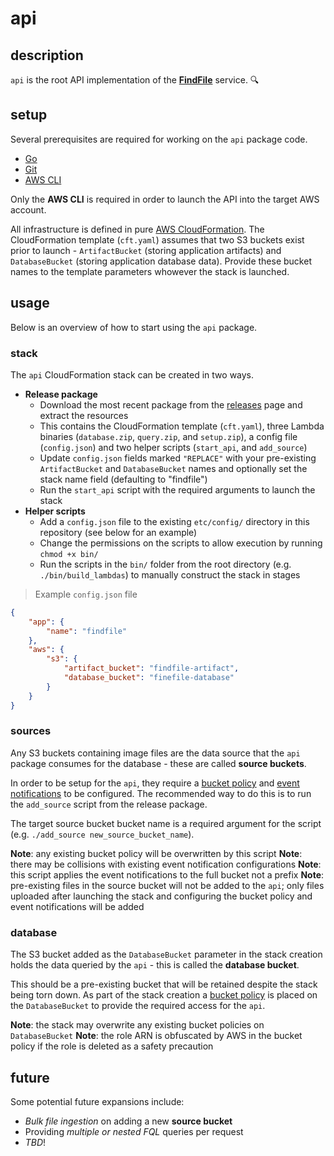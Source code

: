 # api

## description

`api` is the root API implementation of the **[FindFile](https://findfiledev.github.io)** service. 🔍

## setup

Several prerequisites are required for working on the `api` package code.

- [Go](https://golang.org/dl/)
- [Git](https://git-scm.com/downloads)
- [AWS CLI](https://aws.amazon.com/cli/)

Only the **AWS CLI** is required in order to launch the API into the target AWS account.

All infrastructure is defined in pure [AWS CloudFormation](https://aws.amazon.com/cloudformation/). The CloudFormation template (`cft.yaml`) assumes that two S3 buckets exist prior to launch - `ArtifactBucket` (storing application artifacts) and `DatabaseBucket` (storing application database data). Provide these bucket names to the template parameters whowever the stack is launched.

## usage

Below is an overview of how to start using the `api` package.

### stack

The `api` CloudFormation stack can be created in two ways.

- **Release package**
	- Download the most recent package from the [releases](https://github.com/findfiledev/api/releases) page and extract the resources
	- This contains the CloudFormation template (`cft.yaml`), three Lambda binaries (`database.zip`, `query.zip`, and `setup.zip`), a config file (`config.json`) and two helper scripts (`start_api`, and `add_source`)
	- Update `config.json` fields marked `"REPLACE"` with your pre-existing `ArtifactBucket` and `DatabaseBucket` names and optionally set the stack name field (defaulting to "findfile")
	- Run the `start_api` script with the required arguments to launch the stack
- **Helper scripts**
	- Add a `config.json` file to the existing `etc/config/` directory in this repository (see below for an example)
	- Change the permissions on the scripts to allow execution by running `chmod +x bin/`
	- Run the scripts in the `bin/` folder from the root directory (e.g. `./bin/build_lambdas`) to manually construct the stack in stages

> Example `config.json` file

```json
{
	"app": {
		"name": "findfile"
	},
	"aws": {
		"s3": {
			"artifact_bucket": "findfile-artifact",
			"database_bucket": "finefile-database"
		}
	}
}
```

### sources

Any S3 buckets containing image files are the data source that the `api` package consumes for the database - these are called **source buckets**.

In order to be setup for the `api`, they require a [bucket policy](https://docs.aws.amazon.com/AmazonS3/latest/userguide/bucket-policies.html) and [event notifications](https://docs.aws.amazon.com/AmazonS3/latest/userguide/NotificationHowTo.html) to be configured. The recommended way to do this is to run the `add_source` script from the release package.

The target source bucket bucket name is a required argument for the script (e.g. `./add_source new_source_bucket_name`).

**Note**: any existing bucket policy will be overwritten by this script
**Note**: there may be collisions with existing event notification configurations
**Note**: this script applies the event notifications to the full bucket not a prefix
**Note**: pre-existing files in the source bucket will not be added to the `api`; only files uploaded after launching the stack and configuring the bucket policy and event notifications will be added

### database

The S3 bucket added as the `DatabaseBucket` parameter in the stack creation holds the data queried by the `api` - this is called the **database bucket**.

This should be a pre-existing bucket that will be retained despite the stack being torn down. As part of the stack creation a [bucket policy](https://docs.aws.amazon.com/AmazonS3/latest/userguide/bucket-policies.html) is placed on the `DatabaseBucket` to provide the required access for the `api`.

**Note**: the stack may overwrite any existing bucket policies on `DatabaseBucket`
**Note**: the role ARN is obfuscated by AWS in the bucket policy if the role is deleted as a safety precaution

## future

Some potential future expansions include:

- _Bulk file ingestion_ on adding a new **source bucket**
- Providing _multiple or nested FQL_ queries per request
- _TBD_!
